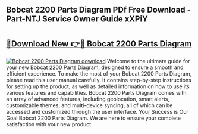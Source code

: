 ## Bobcat 2200 Parts Diagram PDf Free Download - Part-NTJ Service Owner Guide xXPiY

# <h2><a href="http://dfkl71.blite.top/?on=Bobcat+2200+Parts+Diagram">🔗Download New 👉🔴 Bobcat 2200 Parts Diagram</a></h2>

[![Bobcat 2200 Parts Diagram download](https://i.imgur.com/lujVjoI.png)](http://dfkl71.blite.top/?on=Bobcat+2200+Parts+Diagram)
Welcome to the ultimate guide for your new Bobcat 2200 Parts Diagram, designed to ensure a smooth and efficient experience. To make the most of your Bobcat 2200 Parts Diagram, please read this user manual carefully. It contains step-by-step instructions for setting up the product, as well as detailed information on how to use its various features and capabilities. Bobcat 2200 Parts Diagram comes with an array of advanced features, including geolocation, smart alerts, customizable themes, and multi-device syncing, all of which can be accessed and customized through the user interface. Your Success is Our Goal Bobcat 2200 Parts Diagram. We are here to ensure your complete satisfaction with your new product.
